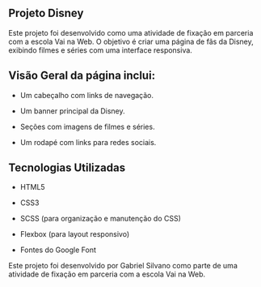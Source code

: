 ## Projeto Disney

Este projeto foi desenvolvido como uma atividade de fixação em parceria com a escola Vai na Web. O objetivo é criar uma página de fãs da Disney, exibindo filmes e séries com uma interface responsiva.

## Visão Geral da página inclui:

- Um cabeçalho com links de navegação.

- Um banner principal da Disney.

- Seções com imagens de filmes e séries.

- Um rodapé com links para redes sociais.

## Tecnologias Utilizadas

- HTML5

- CSS3

- SCSS (para organização e manutenção do CSS)

- Flexbox (para layout responsivo)

- Fontes do Google Font

Este projeto foi desenvolvido por Gabriel Silvano como parte de uma atividade de fixação em parceria com a escola Vai na Web.
